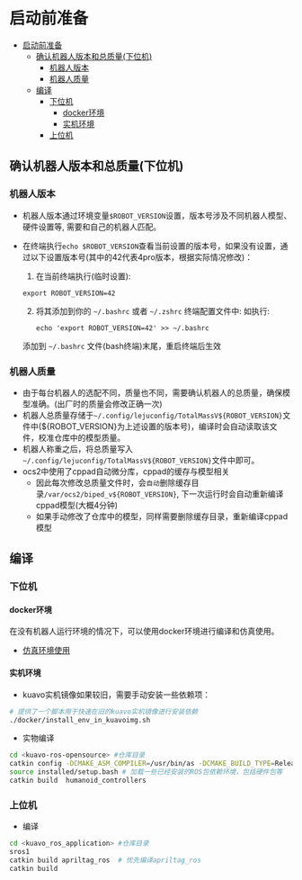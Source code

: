 # 启动前准备

- [启动前准备](#启动前准备)
  - [确认机器人版本和总质量(下位机)](#确认机器人版本和总质量下位机)
    - [机器人版本](#机器人版本)
    - [机器人质量](#机器人质量)
  - [编译](#编译)
    - [下位机](#下位机)
      - [docker环境](#docker环境)
      - [实机环境](#实机环境)
    - [上位机](#上位机)


## 确认机器人版本和总质量(下位机)
### 机器人版本
- 机器人版本通过环境变量`$ROBOT_VERSION`设置，版本号涉及不同机器人模型、硬件设置等, 需要和自己的机器人匹配。
- 在终端执行`echo $ROBOT_VERSION`查看当前设置的版本号，如果没有设置，通过以下设置版本号(其中的42代表4pro版本，根据实际情况修改)：

   1. 在当前终端执行(临时设置): 

     `export ROBOT_VERSION=42`

   2. 将其添加到你的 `~/.bashrc` 或者 `~/.zshrc` 终端配置文件中:
    如执行: 

        `echo 'export ROBOT_VERSION=42' >> ~/.bashrc `

    添加到 `~/.bashrc` 文件(bash终端)末尾，重启终端后生效


### 机器人质量
- 由于每台机器人的选配不同，质量也不同，需要确认机器人的总质量，确保模型准确。(出厂时的质量会修改正确一次)
- 机器人总质量存储于`~/.config/lejuconfig/TotalMassV${ROBOT_VERSION}`文件中(${ROBOT_VERSION}为上述设置的版本号)，编译时会自动读取该文件，校准仓库中的模型质量。
- 机器人称重之后，将总质量写入`~/.config/lejuconfig/TotalMassV${ROBOT_VERSION}`文件中即可。
- ocs2中使用了cppad自动微分库，cppad的缓存与模型相关
  - 因此每次修改总质量文件时，会`自动`删除缓存目录`/var/ocs2/biped_v${ROBOT_VERSION}`, 下一次运行时会自动重新编译cppad模型(大概4分钟)
  - 如果手动修改了仓库中的模型，同样需要删除缓存目录，重新编译cppad模型

## 编译
### 下位机
#### docker环境
在没有机器人运行环境的情况下，可以使用docker环境进行编译和仿真使用。

- [仿真环境使用](../3开发接口/仿真环境使用.md)

#### 实机环境

- kuavo实机镜像如果较旧，需要手动安装一些依赖项：
```bash
# 提供了一个脚本用于快速在旧的kuavo实机镜像进行安装依赖
./docker/install_env_in_kuavoimg.sh
```

- 实物编译
```bash
cd <kuavo-ros-opensource> #仓库目录
catkin config -DCMAKE_ASM_COMPILER=/usr/bin/as -DCMAKE_BUILD_TYPE=Release # Important! 
source installed/setup.bash # 加载一些已经安装的ROS包依赖环境，包括硬件包等
catkin build  humanoid_controllers
```

### 上位机
- 编译
```bash
cd <kuavo_ros_application> #仓库目录
sros1
catkin build apriltag_ros  # 优先编译apriltag_ros
catkin build
```